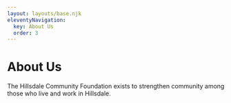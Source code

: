 ```yaml
---
layout: layouts/base.njk
eleventyNavigation:
  key: About Us
  order: 3
---
```

# About Us

The Hillsdale Community Foundation exists to strengthen community among those who live and work in Hillsdale.